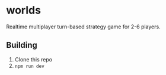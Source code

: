 # worlds
Realtime multiplayer turn-based strategy game for 2-6 players.

## Building
1. Clone this repo
2. `npm run dev`

